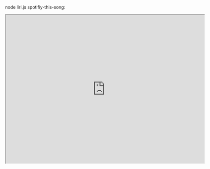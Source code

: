 node liri.js spotifiy-this-song:

<iframe src="https://drive.google.com/file/d/1_yTsnuD5HcOWrYTfPhWfSZEpFXwv63lG/preview" width="640" height="480"></iframe>
